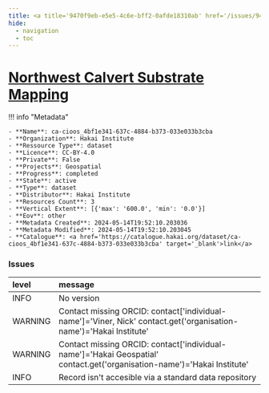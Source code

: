 ```yaml
---
title: <a title='9470f9eb-e5e5-4c6e-bff2-0afde18310ab' href='/issues/9470f9eb-e5e5-4c6e-bff2-0afde18310ab/' target='_blank'>Northwest Calvert Substrate Mapping</a>
hide:
  - navigation
  - toc
---
```


# <a title='9470f9eb-e5e5-4c6e-bff2-0afde18310ab' href='/issues/9470f9eb-e5e5-4c6e-bff2-0afde18310ab/' target='_blank'>Northwest Calvert Substrate Mapping</a>

<div id='map'></div>

!!! info "Metadata"
    
    - **Name**: ca-cioos_4bf1e341-637c-4884-b373-033e033b3cba 
    - **Organization**: Hakai Institute 
    - **Ressource Type**: dataset 
    - **Licence**: CC-BY-4.0 
    - **Private**: False 
    - **Projects**: Geospatial 
    - **Progress**: completed 
    - **State**: active 
    - **Type**: dataset 
    - **Distributor**: Hakai Institute 
    - **Resources Count**: 3 
    - **Vertical Extent**: [{'max': '600.0', 'min': '0.0'}] 
    - **Eov**: other 
    - **Metadata Created**: 2024-05-14T19:52:10.203036 
    - **Metadata Modified**: 2024-05-14T19:52:10.203045 
    - **Catalogue**: <a href='https://catalogue.hakai.org/dataset/ca-cioos_4bf1e341-637c-4884-b373-033e033b3cba' target='_blank'>link</a> 

### Issues

| level   | message                                                                                                                 |
|:--------|:------------------------------------------------------------------------------------------------------------------------|
| INFO    | No version                                                                                                              |
| WARNING | Contact missing ORCID: contact['individual-name']='Viner, Nick' contact.get('organisation-name')='Hakai Institute'      |
| WARNING | Contact missing ORCID: contact['individual-name']='Hakai Geospatial' contact.get('organisation-name')='Hakai Institute' |
| INFO    | Record isn't accesible via a standard data repository                                                                   |

<script>
   document.addEventListener("DOMContentLoaded", function() {
    var map = L.map('map').setView([51.505, -125.09], 5);
    L.tileLayer('https://tile.openstreetmap.org/{z}/{x}/{y}.png', {
        maxZoom: 19,
        attribution: '&copy; <a href="http://www.openstreetmap.org/copyright">OpenStreetMap</a>'
    }).addTo(map);
    var geojsonFeature = {
        "type": "Feature",
        "properties": {
            "name" : "<a title='9470f9eb-e5e5-4c6e-bff2-0afde18310ab' href='/issues/9470f9eb-e5e5-4c6e-bff2-0afde18310ab/' target='_blank'>Northwest Calvert Substrate Mapping</a>"
        },
        "geometry": {'type': 'Polygon', 'coordinates': [[[-128.18309295, 51.63973703], [-128.06292998, 51.63973703], [-128.06292998, 51.71531293], [-128.18309295, 51.71531293], [-128.18309295, 51.63973703]]]}
    }
    L.geoJSON(geojsonFeature).addTo(map);
   })
</script>